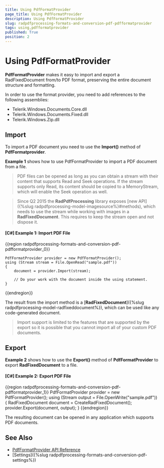 ```yaml
---
title: Using PdfFormatProvider
page_title: Using PdfFormatProvider
description: Using PdfFormatProvider
slug: radpdfprocessing-formats-and-conversion-pdf-pdfformatprovider
tags: using,pdfformatprovider
published: True
position: 2
---
```


# Using PdfFormatProvider



__PdfFormatProvider__ makes it easy to import and export a RadFixedDocument from/to PDF format, preserving the entire document structure and formatting.
      

In order to use the format provider, you need to add references to the following assemblies:

* Telerik.Windows.Documents.Core.dll
* Telerik.Windows.Documents.Fixed.dll
* Telerik.Windows.Zip.dll
          

## Import

To import a PDF document you need to use the __Import()__ method of __PdfFormatprovider__.
        

__Example 1__ shows how to use PdfFormatProvider to import a PDF document from a file.

>PDF files can be opened as long as you can obtain a stream with their content that supports Read and Seek operations. If the stream supports only Read, its content should be copied to a MemoryStream, which will enable the Seek operation as well.
        
>Since Q2 2015 the __RadPdfProcessing__ library exposes [new API]({%slug radpdfprocessing-model-imagesource%}#methods), which needs to use the stream while working with images in a __RadFixedDocument__. This requires to keep the stream open and not dispose it.



#### __[C#] Example 1: Import PDF File__

{{region radpdfprocessing-formats-and-conversion-pdf-pdfformatprovider_0}}

	PdfFormatProvider provider = new PdfFormatProvider();
	using (Stream stream = File.OpenRead("sample.pdf"))
	{
	    document = provider.Import(stream);
	
	    // Do your work with the document inside the using statement.
	}
{{endregion}}



The result from the import method is a [__RadFixedDocument__]({%slug radpdfprocessing-model-radfixeddocument%}), which can be used like any code-generated document.
        

>Import support is limited to the features that are supported by the export so it is possible that you cannot import all of your custom PDF documents.
          

## Export

__Example 2__ shows how to use the __Export()__ method of __PdfFormatProvider__ to export __RadFixedDocument__ to a file.
        

#### __[C#] Example 2: Export PDF File__

{{region radpdfprocessing-formats-and-conversion-pdf-pdfformatprovider_1}}
    PdfFormatProvider provider = new PdfFormatProvider();
    using (Stream output = File.OpenWrite("sample.pdf"))
    {
        RadFixedDocument document = CreateRadFixedDocument();
        provider.Export(document, output);
    }
{{endregion}}



The resulting document can be opened in any application which supports PDF documents.
        
## See Also

* [PdfFormatProvider API Reference](http://docs.telerik.com/devtools/wpf/api/html/T_Telerik_Windows_Documents_Fixed_FormatProviders_Pdf_PdfFormatProvider.htm)
* [Settings]({%slug radpdfprocessing-formats-and-conversion-pdf-settings%})